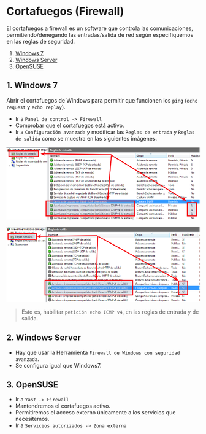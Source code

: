 
# Cortafuegos (Firewall)

El cortafuegos a firewall es un software que controla las comunicaciones,
permitiendo/denegando las entradas/salida de red según especifiquemos en las
reglas de seguridad.

1. [Windows 7](#windows-7)
2. [Windows Server](#windows-server)
3. [OpenSUSE](#opensuse)

## 1. Windows 7

Abrir el cortafuegos de Windows para permitir que funcionen los `ping`
(`echo request` y `echo replay`).

* Ir a `Panel de control -> Firewall`
* Comprobar que el cortafuegos está activo.
* Ir a `Configuración avanzada` y modificar las `Reglas de entrada`  y `Reglas de salida`
como se muestra en las siguientes imágenes.

![w7-firewall-ping-entrada](./images/w7-firewall-ping-entrada.png)

![w7-firewall-ping-salida](./images/w7-firewall-ping-salida.png)

> Esto es, habilitar `petición echo ICMP v4`, en las reglas de entrada y de salida.

## 2. Windows Server

* Hay que usar la Herramienta `Firewall de Windows con seguridad avanzada`.
* Se configura igual que Windows7.

## 3. OpenSUSE

* Ir a `Yast -> Firewall`
* Mantendremos el cortafuegos activo.
* Permitiremos el acceso externo únicamente a los servicios que necesitemos.
* Ir a `Servicios autorizados -> Zona externa`

